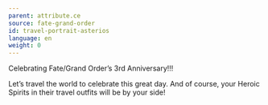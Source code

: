 ```yaml
---
parent: attribute.ce
source: fate-grand-order
id: travel-portrait-asterios
language: en
weight: 0
---
```


Celebrating Fate/Grand Order’s 3rd Anniversary!!!

Let’s travel the world to celebrate this great day.
And of course, your Heroic Spirits in their travel outfits will be by your side!
